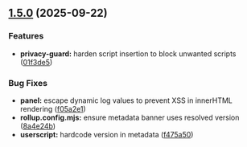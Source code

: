 ## [1.5.0](https://github.com/Aesthermortis/Privacy-Guard/compare/v1.4.1...v1.5.0) (2025-09-22)

### Features

- **privacy-guard:** harden script insertion to block unwanted scripts ([01f3de5](https://github.com/Aesthermortis/Privacy-Guard/commit/01f3de549f567f15811374de6f245189ff26e4ff))

### Bug Fixes

- **panel:** escape dynamic log values to prevent XSS in innerHTML rendering ([f05a2e1](https://github.com/Aesthermortis/Privacy-Guard/commit/f05a2e1d80f26409662f0443470a75436162df33))
- **rollup.config.mjs:** ensure metadata banner uses resolved version ([8a4e24b](https://github.com/Aesthermortis/Privacy-Guard/commit/8a4e24b652c19327e63e231a5dccee0b2fc7dfc9))
- **userscript:** hardcode version in metadata ([f475a50](https://github.com/Aesthermortis/Privacy-Guard/commit/f475a507c7fa020c4ceed8435c6fcfad9b594323))
